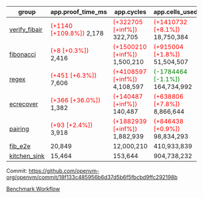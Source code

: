| group | app.proof_time_ms | app.cycles | app.cells_used | leaf.proof_time_ms | leaf.cycles | leaf.cells_used |
| -- | -- | -- | -- | -- | -- | -- |
| [verify_fibair](https://github.com/openvm-org/openvm/blob/benchmark-results/benchmarks-pr/1567/verify_fibair-18f133c485956b6d37d5b6f5fbcbd9ffc292198b.md) |<span style='color: red'>(+1140 [+109.8%])</span> 2,178 | <span style='color: red'>(+322705 [+inf%])</span> 322,705 | <span style='color: red'>(+1410732 [+8.1%])</span> 18,750,384 |- | - | - |
| [fibonacci](https://github.com/openvm-org/openvm/blob/benchmark-results/benchmarks-pr/1567/fibonacci-18f133c485956b6d37d5b6f5fbcbd9ffc292198b.md) |<span style='color: red'>(+8 [+0.3%])</span> 2,416 | <span style='color: red'>(+1500210 [+inf%])</span> 1,500,210 | <span style='color: red'>(+915004 [+1.8%])</span> 51,504,507 |<span style='color: red'>(+943 [+30.3%])</span> 4,057 | <span style='color: red'>(+1248012 [+inf%])</span> 1,248,012 | <span style='color: red'>(+1051678 [+1.5%])</span> 70,886,236 |
| [regex](https://github.com/openvm-org/openvm/blob/benchmark-results/benchmarks-pr/1567/regex-18f133c485956b6d37d5b6f5fbcbd9ffc292198b.md) |<span style='color: red'>(+451 [+6.3%])</span> 7,606 | <span style='color: red'>(+4108597 [+inf%])</span> 4,108,597 | <span style='color: green'>(-1784464 [-1.1%])</span> 164,734,992 |<span style='color: green'>(-1110 [-8.9%])</span> 11,303 | <span style='color: red'>(+3326606 [+inf%])</span> 3,326,606 | <span style='color: green'>(-55883525 [-18.6%])</span> 244,539,078 |
| [ecrecover](https://github.com/openvm-org/openvm/blob/benchmark-results/benchmarks-pr/1567/ecrecover-18f133c485956b6d37d5b6f5fbcbd9ffc292198b.md) |<span style='color: red'>(+366 [+36.0%])</span> 1,382 | <span style='color: red'>(+140487 [+inf%])</span> 140,487 | <span style='color: red'>(+638806 [+7.8%])</span> 8,866,644 |<span style='color: red'>(+372 [+3.5%])</span> 10,903 | <span style='color: red'>(+2934842 [+inf%])</span> 2,934,842 | <span style='color: red'>(+3647040 [+1.5%])</span> 247,225,842 |
| [pairing](https://github.com/openvm-org/openvm/blob/benchmark-results/benchmarks-pr/1567/pairing-18f133c485956b6d37d5b6f5fbcbd9ffc292198b.md) |<span style='color: red'>(+93 [+2.4%])</span> 3,918 | <span style='color: red'>(+1882939 [+inf%])</span> 1,882,939 | <span style='color: red'>(+846438 [+0.9%])</span> 98,834,293 |<span style='color: green'>(-2237 [-29.0%])</span> 5,465 | <span style='color: red'>(+2010356 [+inf%])</span> 2,010,356 | <span style='color: green'>(-57514547 [-28.0%])</span> 148,010,619 |
| [fib_e2e](https://github.com/openvm-org/openvm/blob/benchmark-results/benchmarks-pr/1567/fib_e2e-18f133c485956b6d37d5b6f5fbcbd9ffc292198b.md) | 20,849 |  12,000,210 |  410,933,839 | 24,500 |  7,462,368 |  441,086,419 |
| [kitchen_sink](https://github.com/openvm-org/openvm/blob/benchmark-results/benchmarks-pr/1567/kitchen_sink-18f133c485956b6d37d5b6f5fbcbd9ffc292198b.md) | 15,464 |  153,644 |  904,738,232 | 23,501 |  7,903,998 |  769,363,322 |


Commit: https://github.com/openvm-org/openvm/commit/18f133c485956b6d37d5b6f5fbcbd9ffc292198b

[Benchmark Workflow](https://github.com/openvm-org/openvm/actions/runs/17014405390)
